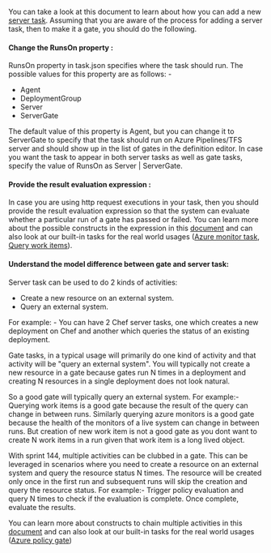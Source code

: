 
You can take a look at this document to learn about how you can add a new [server task](https://github.com/Microsoft/azure-pipelines-tasks/blob/master/docs/authoring/servertaskauthoring.md). Assuming that you are aware of the process for adding a server task, then to make it a gate, you should do the following.

#### Change the RunsOn property :
RunsOn property in task.json specifies where the task should run. The possible values for this property are as follows: -

- Agent
- DeploymentGroup
- Server
- ServerGate

The default value of this property is Agent, but you can change it to ServerGate to specify that the task should run on Azure Pipelines/TFS server and should show up in the list of gates in the definition editor. In case you want the task to appear in both server tasks as well as gate tasks, specify the value of RunsOn as Server | ServerGate.

#### Provide the result evaluation expression :

In case you are using http request executions in your task, then you should provide the result evaluation expression so that the system can evaluate whether a particular run of a gate has passed or failed. You can learn more about the possible constructs in the expression in this [document](https://github.com/Microsoft/azure-pipelines-tasks/blob/master/docs/authoring/servertaskauthoring.md) and can also look at our built-in tasks for the real world usages ([Azure monitor task](https://github.com/Microsoft/azure-pipelines-tasks/blob/master/Tasks/AzureMonitorV0/task.json), [Query work items](https://github.com/Microsoft/azure-pipelines-tasks/blob/master/Tasks/QueryWorkItemsV0/task.json)).

#### Understand the model difference between gate and server task:

Server task can be used to do 2 kinds of activities:

- Create a new resource on an external system.
- Query an external system.

For example: - You can have 2 Chef server tasks, one which creates a new deployment on Chef and another which queries the status of an existing deployment.

Gate tasks, in a typical usage will primarily do one kind of activity and that activity will be "query an external system". You will typically not create a new resource in a gate because gates run N times in a deployment and creating N resources in a single deployment does not look natural.

So a good gate will typically query an external system. For example:- Querying work items is a good gate because the result of the query can change in between runs. Similarly querying azure monitors is a good gate because the health of the monitors of a live system can change in between runs. But creation of new work item is not a good gate as you dont want to create N work items in a run given that work item is a long lived object. 

With sprint 144, multiple activities can be clubbed in a gate. This can be leveraged in scenarios where you need to create a resource on an external system and query the resource status N times. The resource will be created only once in the first run and subsequent runs will skip the creation and query the resource status. For example:- Trigger policy evaluation and query N times to check if the evaluation is complete. Once complete, evaluate the results. 

You can learn more about constructs to chain multiple activities in this [document](https://github.com/Microsoft/azure-pipelines-tasks/blob/master/docs/authoring/servertaskauthoring.md) and can also look at our built-in tasks for the real world usages ([Azure policy gate](https://github.com/Microsoft/azure-pipelines-tasks/blob/master/Tasks/AzurePolicyV0/task.json))

